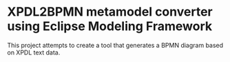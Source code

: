 # XPDL2BPMN metamodel converter using Eclipse Modeling Framework
This project attempts to create a tool that generates a BPMN diagram based on XPDL text data.
